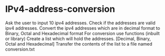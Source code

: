 # IPv4-address-conversion
Ask the user to input 10 ipv4 addresses.
Check if the addresses are valid ipv4 addresses.
Convert the ipv4 addresses which are in decimal format to Binary, Octal and Hexadecimal format
For conversion use functions (inbuilt or library)
Create a list which will hold the addresses. [Decimal, Binary, Octal and Hexadecimal]
Transfer the contents of the list to a file named conversion.txt
